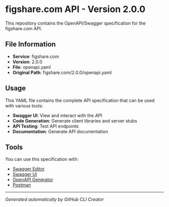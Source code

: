 # figshare.com API - Version 2.0.0

This repository contains the OpenAPI/Swagger specification for the figshare.com API.

## File Information

- **Service**: figshare.com
- **Version**: 2.0.0
- **File**: openapi.yaml
- **Original Path**: figshare.com/2.0.0/openapi.yaml

## Usage

This YAML file contains the complete API specification that can be used with various tools:

- **Swagger UI**: View and interact with the API
- **Code Generation**: Generate client libraries and server stubs
- **API Testing**: Test API endpoints
- **Documentation**: Generate API documentation

## Tools

You can use this specification with:

- [Swagger Editor](https://editor.swagger.io/)
- [Swagger UI](https://swagger.io/tools/swagger-ui/)
- [OpenAPI Generator](https://openapi-generator.tech/)
- [Postman](https://www.postman.com/)

---

*Generated automatically by GitHub CLI Creator*
